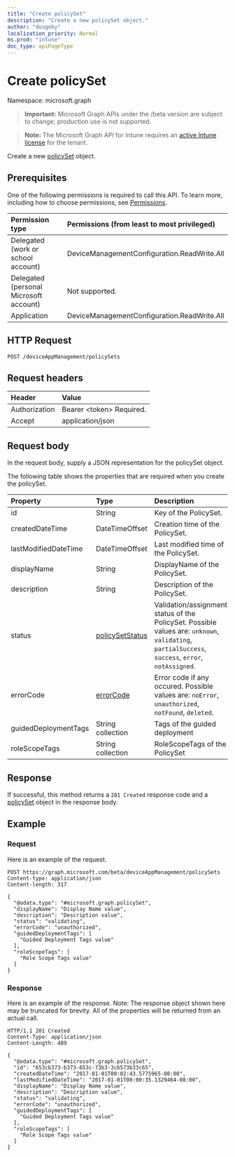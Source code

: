 ```yaml
---
title: "Create policySet"
description: "Create a new policySet object."
author: "dougeby"
localization_priority: Normal
ms.prod: "intune"
doc_type: apiPageType
---
```


# Create policySet

Namespace: microsoft.graph

> **Important:** Microsoft Graph APIs under the /beta version are subject to change; production use is not supported.

> **Note:** The Microsoft Graph API for Intune requires an [active Intune license](https://go.microsoft.com/fwlink/?linkid=839381) for the tenant.

Create a new [policySet](../resources/intune-policyset-policyset.md) object.

## Prerequisites
One of the following permissions is required to call this API. To learn more, including how to choose permissions, see [Permissions](/graph/permissions-reference).

|Permission type|Permissions (from least to most privileged)|
|:---|:---|
|Delegated (work or school account)|DeviceManagementConfiguration.ReadWrite.All|
|Delegated (personal Microsoft account)|Not supported.|
|Application|DeviceManagementConfiguration.ReadWrite.All|

## HTTP Request
<!-- {
  "blockType": "ignored"
}
-->
``` http
POST /deviceAppManagement/policySets
```

## Request headers
|Header|Value|
|:---|:---|
|Authorization|Bearer &lt;token&gt; Required.|
|Accept|application/json|

## Request body
In the request body, supply a JSON representation for the policySet object.

The following table shows the properties that are required when you create the policySet.

|Property|Type|Description|
|:---|:---|:---|
|id|String|Key of the PolicySet.|
|createdDateTime|DateTimeOffset|Creation time of the PolicySet.|
|lastModifiedDateTime|DateTimeOffset|Last modified time of the PolicySet.|
|displayName|String|DisplayName of the PolicySet.|
|description|String|Description of the PolicySet.|
|status|[policySetStatus](../resources/intune-policyset-policysetstatus.md)|Validation/assignment status of the PolicySet. Possible values are: `unknown`, `validating`, `partialSuccess`, `success`, `error`, `notAssigned`.|
|errorCode|[errorCode](../resources/intune-policyset-errorcode.md)|Error code if any occured. Possible values are: `noError`, `unauthorized`, `notFound`, `deleted`.|
|guidedDeploymentTags|String collection|Tags of the guided deployment|
|roleScopeTags|String collection|RoleScopeTags of the PolicySet|



## Response
If successful, this method returns a `201 Created` response code and a [policySet](../resources/intune-policyset-policyset.md) object in the response body.

## Example

### Request
Here is an example of the request.
``` http
POST https://graph.microsoft.com/beta/deviceAppManagement/policySets
Content-type: application/json
Content-length: 317

{
  "@odata.type": "#microsoft.graph.policySet",
  "displayName": "Display Name value",
  "description": "Description value",
  "status": "validating",
  "errorCode": "unauthorized",
  "guidedDeploymentTags": [
    "Guided Deployment Tags value"
  ],
  "roleScopeTags": [
    "Role Scope Tags value"
  ]
}
```

### Response
Here is an example of the response. Note: The response object shown here may be truncated for brevity. All of the properties will be returned from an actual call.
``` http
HTTP/1.1 201 Created
Content-Type: application/json
Content-Length: 489

{
  "@odata.type": "#microsoft.graph.policySet",
  "id": "653cb373-b373-653c-73b3-3c6573b33c65",
  "createdDateTime": "2017-01-01T00:02:43.5775965-08:00",
  "lastModifiedDateTime": "2017-01-01T00:00:35.1329464-08:00",
  "displayName": "Display Name value",
  "description": "Description value",
  "status": "validating",
  "errorCode": "unauthorized",
  "guidedDeploymentTags": [
    "Guided Deployment Tags value"
  ],
  "roleScopeTags": [
    "Role Scope Tags value"
  ]
}
```




